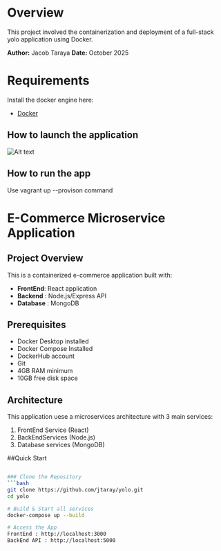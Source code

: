 # Overview
This project involved the containerization and deployment of a full-stack yolo application using Docker.

**Author:** Jacob Taraya
**Date:** October 2025

# Requirements
Install the docker engine here:
- [Docker](https://docs.docker.com/engine/install/) 

## How to launch the application 


![Alt text](image.png)

## How to run the app
Use vagrant up --provison command

# E-Commerce Microservice Application

## Project Overview
This is a containerized e-commerce application built with:
- **FrontEnd**: React application
- **Backend** : Node.js/Express API
- **Database** : MongoDB

## Prerequisites
- Docker Desktop installed
- Docker Compose Installed
- DockerHub account
- Git
- 4GB RAM minimum
- 10GB free disk space

## Architecture
This application uese a microservices architecture with  3 main services:
1. FrontEnd Service (React)
2. BackEndServices (Node.js)
3. Database services (MongoDB)

##Quick Start
```bash

### Clone the Repository
```bash
git clone https://github.com/jtaray/yolo.git
cd yolo

# Build & Start all services
docker-compose up --build

# Access the App
FrontEnd : http://localhost:3000
BackEnd API : http://localhost:5000
